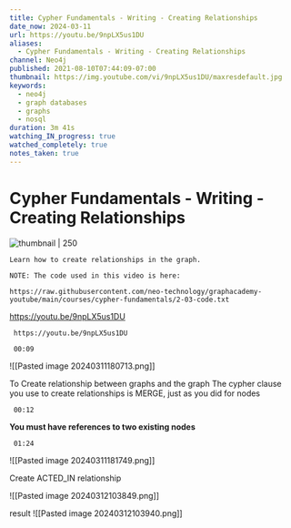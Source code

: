 ```yaml
---
title: Cypher Fundamentals - Writing - Creating Relationships
date_now: 2024-03-11
url: https://youtu.be/9npLX5us1DU
aliases:
  - Cypher Fundamentals - Writing - Creating Relationships
channel: Neo4j
published: 2021-08-10T07:44:09-07:00
thumbnail: https://img.youtube.com/vi/9npLX5us1DU/maxresdefault.jpg
keywords:
  - neo4j
  - graph databases
  - graphs
  - nosql
duration: 3m 41s
watching_IN_progress: true
watched_completely: true
notes_taken: true
---
```



# Cypher Fundamentals - Writing - Creating Relationships



![thumbnail | 250](https://img.youtube.com/vi/9npLX5us1DU/maxresdefault.jpg)



```
Learn how to create relationships in the graph.

NOTE: The code used in this video is here:

https://raw.githubusercontent.com/neo-technology/graphacademy-youtube/main/courses/cypher-fundamentals/2-03-code.txt
```




https://youtu.be/9npLX5us1DU



```timestamp-url 
 https://youtu.be/9npLX5us1DU
 ```



```timestamp 
 00:09
 ```

![[Pasted image 20240311180713.png]]

To Create relationship between graphs and the graph 
	The cypher clause you use to create relationships is MERGE, just as you did for nodes

```timestamp 
 00:12
 ```
**You must have references to two existing nodes**

```timestamp 
 01:24
 ```
![[Pasted image 20240311181749.png]]

Create ACTED_IN relationship

![[Pasted image 20240312103849.png]]

result 
![[Pasted image 20240312103940.png]]

